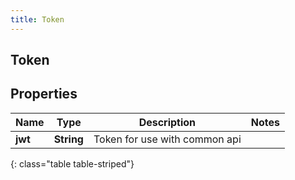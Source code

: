 ```yaml
---
title: Token
---
```

## Token


## Properties

| Name | Type | Description | Notes |
| ------------ | ------------- | ------------- | ------------- |
| **jwt** | **String** | Token for use with common api |  |
{: class="table table-striped"}



